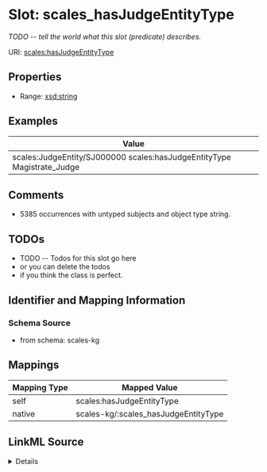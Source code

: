 

# Slot: scales_hasJudgeEntityType


_TODO -- tell the world what this slot (predicate) describes._





URI: [scales:hasJudgeEntityType](http://schemas.scales-okn.org/rdf/scales#hasJudgeEntityType)



<!-- no inheritance hierarchy -->








## Properties

* Range: [xsd:string](http://www.w3.org/2001/XMLSchema#string)






## Examples

| Value |
| --- |
| scales:JudgeEntity/SJ000000 scales:hasJudgeEntityType Magistrate_Judge |

## Comments

* 5385 occurrences with untyped subjects and object type string.

## TODOs

* TODO -- Todos for this slot go here
* or you can delete the todos
* if you think the class is perfect.

## Identifier and Mapping Information







### Schema Source


* from schema: scales-kg




## Mappings

| Mapping Type | Mapped Value |
| ---  | ---  |
| self | scales:hasJudgeEntityType |
| native | scales-kg/:scales_hasJudgeEntityType |




## LinkML Source

<details>
```yaml
name: scales_hasJudgeEntityType
description: TODO -- tell the world what this slot (predicate) describes.
todos:
- TODO -- Todos for this slot go here
- or you can delete the todos
- if you think the class is perfect.
comments:
- 5385 occurrences with untyped subjects and object type string.
examples:
- value: scales:JudgeEntity/SJ000000 scales:hasJudgeEntityType Magistrate_Judge
from_schema: scales-kg
rank: 1000
slot_uri: scales:hasJudgeEntityType
alias: scales_hasJudgeEntityType
range: string

```
</details>